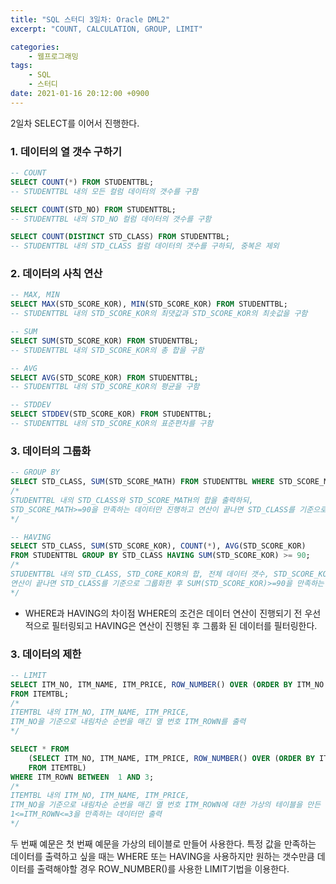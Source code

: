 ```yaml
---
title: "SQL 스터디 3일차: Oracle DML2"
excerpt: "COUNT, CALCULATION, GROUP, LIMIT"

categories:
    - 웹프로그래밍
tags:
    - SQL
    - 스터디
date: 2021-01-16 20:12:00 +0900
---
```


2일차 SELECT를 이어서 진행한다.

### 1. 데이터의 열 갯수 구하기

```SQL
-- COUNT
SELECT COUNT(*) FROM STUDENTTBL;
-- STUDENTTBL 내의 모든 컬럼 데이터의 갯수를 구함

SELECT COUNT(STD_NO) FROM STUDENTTBL;
-- STUDENTTBL 내의 STD_NO 컬럼 데이터의 갯수를 구함

SELECT COUNT(DISTINCT STD_CLASS) FROM STUDENTTBL;
-- STUDENTTBL 내의 STD_CLASS 컬럼 데이터의 갯수를 구하되, 중복은 제외
```

### 2. 데이터의 사칙 연산

```SQL
-- MAX, MIN
SELECT MAX(STD_SCORE_KOR), MIN(STD_SCORE_KOR) FROM STUDENTTBL;
-- STUDENTTBL 내의 STD_SCORE_KOR의 최댓값과 STD_SCORE_KOR의 최솟값을 구함

-- SUM
SELECT SUM(STD_SCORE_KOR) FROM STUDENTTBL;
-- STUDENTTBL 내의 STD_SCORE_KOR의 총 합을 구함

-- AVG
SELECT AVG(STD_SCORE_KOR) FROM STUDENTTBL;
-- STUDENTTBL 내의 STD_SCORE_KOR의 평균을 구함

-- STDDEV
SELECT STDDEV(STD_SCORE_KOR) FROM STUDENTTBL;
-- STUDENTTBL 내의 STD_SCORE_KOR의 표준편차를 구함
```

### 3. 데이터의 그룹화

``` SQL
-- GROUP BY 
SELECT STD_CLASS, SUM(STD_SCORE_MATH) FROM STUDENTTBL WHERE STD_SCORE_MATH>=90 GROUP BY STD_CLASS;
/*
STUDENTTBL 내의 STD_CLASS와 STD_SCORE_MATH의 합을 출력하되, 
STD_SCORE_MATH>=90을 만족하는 데이터만 진행하고 연산이 끝나면 STD_CLASS를 기준으로 그룹화
*/

-- HAVING
SELECT STD_CLASS, SUM(STD_SCORE_KOR), COUNT(*), AVG(STD_SCORE_KOR) 
FROM STUDENTTBL GROUP BY STD_CLASS HAVING SUM(STD_SCORE_KOR) >= 90;
/*
STUDENTTBL 내의 STD_CLASS, STD_CORE_KOR의 합, 전체 데이터 갯수, STD_SCORE_KOR의 평균을 출력하되, 
연산이 끝나면 STD_CLASS를 기준으로 그룹화한 후 SUM(STD_SCORE_KOR)>=90을 만족하는 데이터만 출력
*/
```

* WHERE과 HAVING의 차이점
WHERE의 조건은 데이터 연산이 진행되기 전 우선적으로 필터링되고 HAVING은 연산이 진행된 후 그룹화 된 데이터를 필터링한다.  

### 3. 데이터의 제한

```SQL
-- LIMIT
SELECT ITM_NO, ITM_NAME, ITM_PRICE, ROW_NUMBER() OVER (ORDER BY ITM_NO DESC) ITM_ROWN 
FROM ITEMTBL;
/*
ITEMTBL 내의 ITM_NO, ITM_NAME, ITM_PRICE, 
ITM_NO을 기준으로 내림차순 순번을 매긴 열 번호 ITM_ROWN를 출력
*/

SELECT * FROM 
    (SELECT ITM_NO, ITM_NAME, ITM_PRICE, ROW_NUMBER() OVER (ORDER BY ITM_NO DESC) ITM_ROWN 
    FROM ITEMTBL)
WHERE ITM_ROWN BETWEEN  1 AND 3;
/*
ITEMTBL 내의 ITM_NO, ITM_NAME, ITM_PRICE, 
ITM_NO을 기준으로 내림차순 순번을 매긴 열 번호 ITM_ROWN에 대한 가상의 테이블을 만든 뒤
1<=ITM_ROWN<=3을 만족하는 데이터만 출력
*/
```

두 번째 예문은 첫 번째 예문을 가상의 테이블로 만들어 사용한다. 특정 값을 만족하는 데이터를 출력하고 싶을 때는 WHERE 또는 HAVING을 사용하지만 원하는 갯수만큼 데이터를 출력해야할 경우 ROW_NUMBER()를 사용한 LIMIT기법을 이용한다.
